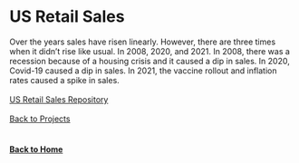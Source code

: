 # US Retail Sales

Over the years sales have risen linearly. However, there are three times when it didn’t rise like usual. In 2008, 2020, and 2021. In 2008, there was a recession because of a housing crisis and it caused a dip in sales. In 2020, Covid-19 caused a dip in sales. In 2021, the vaccine rollout and inflation rates caused a spike in sales.
<br/>
<br/>
[US Retail Sales Repository](https://github.com/jahed323/jahed323.github.io/tree/main/US%20Retail%20Sales)
<br/>
<br/>
[Back to Projects](https://jahed323.github.io/projects)
<br/>
<br/>
#### [Back to Home](https://jahed323.github.io/)

